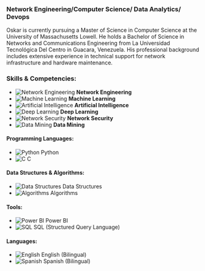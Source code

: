 
### **Network Engineering/Computer Science/ Data Analytics/ Devops**


Oskar is currently pursuing a Master of Science in Computer Science at the University of Massachusetts Lowell. He holds a Bachelor of Science in Networks and Communications Engineering from La Universidad Tecnológica Del Centro in Guacara, Venezuela. His professional background includes extensive experience in technical support for network infrastructure and hardware maintenance.

### Skills & Competencies:

- ![Network Engineering](https://img.icons8.com/ios-filled/50/228BE6/network.png) **Network Engineering**
- ![Machine Learning](https://img.icons8.com/ios-filled/50/228BE6/machine-learning.png) **Machine Learning**
- ![Artificial Intelligence](https://img.icons8.com/ios-filled/50/228BE6/artificial-intelligence.png) **Artificial Intelligence**
- ![Deep Learning](https://img.icons8.com/ios-filled/50/228BE6/brain.png) **Deep Learning**
- ![Network Security](https://img.icons8.com/ios-filled/50/228BE6/lock.png) **Network Security**
- ![Data Mining](https://img.icons8.com/ios-filled/50/228BE6/data-in-both-directions.png) **Data Mining**

#### Programming Languages:
- ![Python](https://img.icons8.com/ios-filled/50/228BE6/python.png) Python
- ![C](https://img.icons8.com/color/50/000000/c-programming.png) C
#### Data Structures & Algorithms:
- ![Data Structures](https://img.icons8.com/ios-filled/50/228BE6/flow-chart.png) Data Structures
- ![Algorithms](https://img.icons8.com/ios-filled/50/228BE6/settings-3.png) Algorithms

#### Tools:
- ![Power BI](https://img.icons8.com/color/50/000000/power-bi.png) Power BI
- ![SQL](https://img.icons8.com/ios-filled/50/228BE6/sql.png) SQL (Structured Query Language)

#### Languages:
- ![English](https://img.icons8.com/ios-filled/50/228BE6/usa.png) English (Bilingual)
- ![Spanish](https://img.icons8.com/color/50/000000/spain.png) Spanish (Bilingual)



<!--
**okrbd92/okrbd92** is a ✨ _special_ ✨ repository because its `README.md` (this file) appears on your GitHub profile.



Here are some ideas to get you started:

- 🔭 I’m currently working on ...
- 🌱 I’m currently learning ...
- 👯 I’m looking to collaborate on ...
- 🤔 I’m looking for help with ...
- 💬 Ask me about ...
- 📫 How to reach me: ...
- 😄 Pronouns: ...
- ⚡ Fun fact: ...
-->
